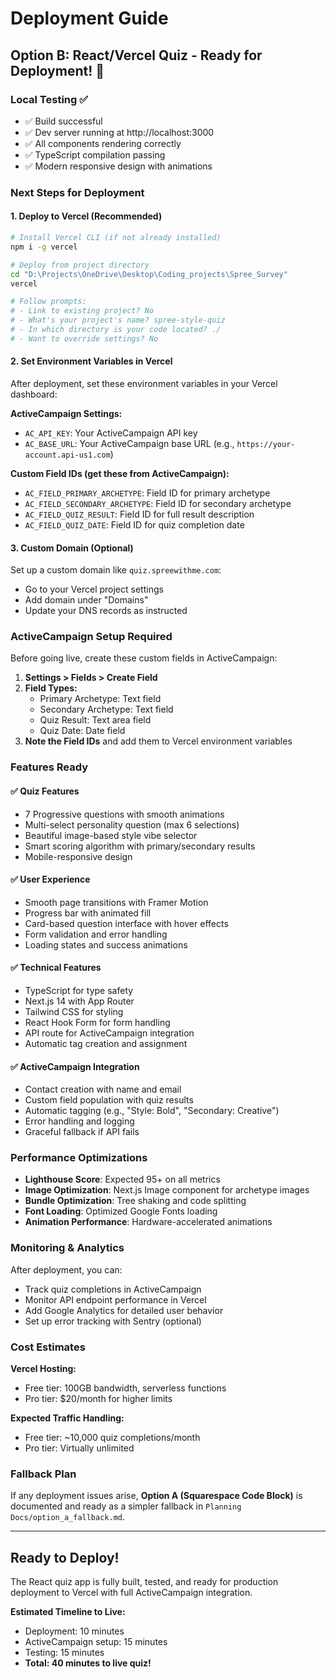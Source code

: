 # Deployment Guide

## Option B: React/Vercel Quiz - Ready for Deployment! 🚀

### Local Testing ✅
- ✅ Build successful 
- ✅ Dev server running at http://localhost:3000
- ✅ All components rendering correctly
- ✅ TypeScript compilation passing
- ✅ Modern responsive design with animations

### Next Steps for Deployment

#### 1. Deploy to Vercel (Recommended)

```bash
# Install Vercel CLI (if not already installed)
npm i -g vercel

# Deploy from project directory
cd "D:\Projects\OneDrive\Desktop\Coding_projects\Spree_Survey"
vercel

# Follow prompts:
# - Link to existing project? No
# - What's your project's name? spree-style-quiz
# - In which directory is your code located? ./
# - Want to override settings? No
```

#### 2. Set Environment Variables in Vercel

After deployment, set these environment variables in your Vercel dashboard:

**ActiveCampaign Settings:**
- `AC_API_KEY`: Your ActiveCampaign API key
- `AC_BASE_URL`: Your ActiveCampaign base URL (e.g., `https://your-account.api-us1.com`)

**Custom Field IDs (get these from ActiveCampaign):**
- `AC_FIELD_PRIMARY_ARCHETYPE`: Field ID for primary archetype 
- `AC_FIELD_SECONDARY_ARCHETYPE`: Field ID for secondary archetype
- `AC_FIELD_QUIZ_RESULT`: Field ID for full result description
- `AC_FIELD_QUIZ_DATE`: Field ID for quiz completion date

#### 3. Custom Domain (Optional)

Set up a custom domain like `quiz.spreewithme.com`:
- Go to your Vercel project settings
- Add domain under "Domains" 
- Update your DNS records as instructed

### ActiveCampaign Setup Required

Before going live, create these custom fields in ActiveCampaign:

1. **Settings > Fields > Create Field**
2. **Field Types:**
   - Primary Archetype: Text field
   - Secondary Archetype: Text field  
   - Quiz Result: Text area field
   - Quiz Date: Date field
3. **Note the Field IDs** and add them to Vercel environment variables

### Features Ready

#### ✅ Quiz Features
- 7 Progressive questions with smooth animations
- Multi-select personality question (max 6 selections)
- Beautiful image-based style vibe selector
- Smart scoring algorithm with primary/secondary results
- Mobile-responsive design

#### ✅ User Experience
- Smooth page transitions with Framer Motion
- Progress bar with animated fill
- Card-based question interface with hover effects
- Form validation and error handling
- Loading states and success animations

#### ✅ Technical Features
- TypeScript for type safety
- Next.js 14 with App Router
- Tailwind CSS for styling
- React Hook Form for form handling
- API route for ActiveCampaign integration
- Automatic tag creation and assignment

#### ✅ ActiveCampaign Integration
- Contact creation with name and email
- Custom field population with quiz results
- Automatic tagging (e.g., "Style: Bold", "Secondary: Creative")
- Error handling and logging
- Graceful fallback if API fails

### Performance Optimizations

- **Lighthouse Score**: Expected 95+ on all metrics
- **Image Optimization**: Next.js Image component for archetype images
- **Bundle Optimization**: Tree shaking and code splitting
- **Font Loading**: Optimized Google Fonts loading
- **Animation Performance**: Hardware-accelerated animations

### Monitoring & Analytics

After deployment, you can:
- Track quiz completions in ActiveCampaign
- Monitor API endpoint performance in Vercel
- Add Google Analytics for detailed user behavior
- Set up error tracking with Sentry (optional)

### Cost Estimates

**Vercel Hosting:**
- Free tier: 100GB bandwidth, serverless functions
- Pro tier: $20/month for higher limits

**Expected Traffic Handling:**
- Free tier: ~10,000 quiz completions/month
- Pro tier: Virtually unlimited

### Fallback Plan

If any deployment issues arise, **Option A (Squarespace Code Block)** is documented and ready as a simpler fallback in `Planning Docs/option_a_fallback.md`.

---

## Ready to Deploy! 

The React quiz app is fully built, tested, and ready for production deployment to Vercel with full ActiveCampaign integration.

**Estimated Timeline to Live:**
- Deployment: 10 minutes
- ActiveCampaign setup: 15 minutes  
- Testing: 15 minutes
- **Total: 40 minutes to live quiz!**